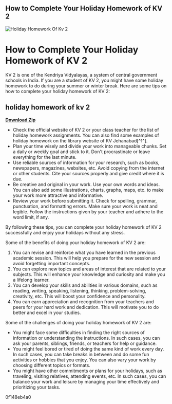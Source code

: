 ## How to Complete Your Holiday Homework of KV 2

 
![Holiday Homework Of Kv 2](https://no2suratgarhafs.kvs.ac.in/sites/all/themes/school/images/kvslogo.jpg)

 
# How to Complete Your Holiday Homework of KV 2
 
KV 2 is one of the Kendriya Vidyalayas, a system of central government schools in India. If you are a student of KV 2, you might have some holiday homework to do during your summer or winter break. Here are some tips on how to complete your holiday homework of KV 2:
 
## holiday homework of kv 2


[**Download Zip**](https://www.google.com/url?q=https%3A%2F%2Furluso.com%2F2tM2oU&sa=D&sntz=1&usg=AOvVaw1NdT3t01zB9TA-T0N2TAYd)

 
- Check the official website of KV 2 or your class teacher for the list of holiday homework assignments. You can also find some examples of holiday homework on the library website of KV Jehanabad[^1^].
- Plan your time wisely and divide your work into manageable chunks. Set a daily or weekly goal and stick to it. Don't procrastinate or leave everything for the last minute.
- Use reliable sources of information for your research, such as books, newspapers, magazines, websites, etc. Avoid copying from the internet or other students. Cite your sources properly and give credit where it is due.
- Be creative and original in your work. Use your own words and ideas. You can also add some illustrations, charts, graphs, maps, etc. to make your work more attractive and informative.
- Review your work before submitting it. Check for spelling, grammar, punctuation, and formatting errors. Make sure your work is neat and legible. Follow the instructions given by your teacher and adhere to the word limit, if any.

By following these tips, you can complete your holiday homework of KV 2 successfully and enjoy your holidays without any stress.
  
Some of the benefits of doing your holiday homework of KV 2 are:

1. You can revise and reinforce what you have learned in the previous academic session. This will help you prepare for the new session and avoid forgetting important concepts.
2. You can explore new topics and areas of interest that are related to your subjects. This will enhance your knowledge and curiosity and make you a lifelong learner.
3. You can develop your skills and abilities in various domains, such as reading, writing, speaking, listening, thinking, problem-solving, creativity, etc. This will boost your confidence and personality.
4. You can earn appreciation and recognition from your teachers and peers for your hard work and dedication. This will motivate you to do better and excel in your studies.

Some of the challenges of doing your holiday homework of KV 2 are:

- You might face some difficulties in finding the right sources of information or understanding the instructions. In such cases, you can ask your parents, siblings, friends, or teachers for help or guidance.
- You might feel bored or tired of doing the same kind of work every day. In such cases, you can take breaks in between and do some fun activities or hobbies that you enjoy. You can also vary your work by choosing different topics or formats.
- You might have other commitments or plans for your holidays, such as traveling, visiting relatives, attending events, etc. In such cases, you can balance your work and leisure by managing your time effectively and prioritizing your tasks.

 0f148eb4a0

